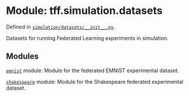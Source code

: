 <div itemscope itemtype="http://developers.google.com/ReferenceObject">
<meta itemprop="name" content="tff.simulation.datasets" />
<meta itemprop="path" content="Stable" />
</div>

# Module: tff.simulation.datasets

Defined in
[`simulation/datasets/__init__.py`](http://github.com/tensorflow/federated/tree/master/tensorflow_federated/python/simulation/datasets/__init__.py).

<!-- Placeholder for "Used in" -->

Datasets for running Federated Learning experiments in simulation.

## Modules

[`emnist`](../../tff/simulation/datasets/emnist.md) module: Module for the
federated EMNIST experimental dataset.

[`shakespeare`](../../tff/simulation/datasets/shakespeare.md) module: Module for
the Shakespeare federated experimental dataset.
